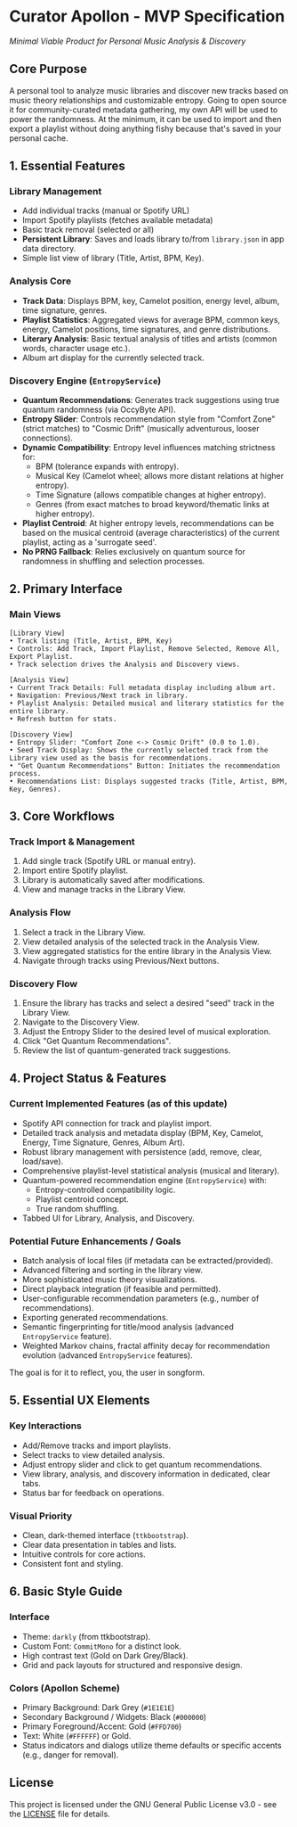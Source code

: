 # Curator Apollon - MVP Specification
*Minimal Viable Product for Personal Music Analysis & Discovery*

## Core Purpose
A personal tool to analyze music libraries and discover new tracks based on music theory relationships and customizable entropy.
Going to open source it for community-curated metadata gathering, my own API will be used to power the randomness. At the minimum,
it can be used to import and then export a playlist without doing anything fishy because that's saved in your personal cache.

## 1. Essential Features

### Library Management
- Add individual tracks (manual or Spotify URL)
- Import Spotify playlists (fetches available metadata)
- Basic track removal (selected or all)
- **Persistent Library**: Saves and loads library to/from `library.json` in app data directory.
- Simple list view of library (Title, Artist, BPM, Key).

### Analysis Core
- **Track Data**: Displays BPM, key, Camelot position, energy level, album, time signature, genres.
- **Playlist Statistics**: Aggregated views for average BPM, common keys, energy, Camelot positions, time signatures, and genre distributions.
- **Literary Analysis**: Basic textual analysis of titles and artists (common words, character usage etc.).
- Album art display for the currently selected track.

### Discovery Engine (`EntropyService`)
- **Quantum Recommendations**: Generates track suggestions using true quantum randomness (via OccyByte API).
- **Entropy Slider**: Controls recommendation style from "Comfort Zone" (strict matches) to "Cosmic Drift" (musically adventurous, looser connections).
- **Dynamic Compatibility**: Entropy level influences matching strictness for:
    - BPM (tolerance expands with entropy).
    - Musical Key (Camelot wheel; allows more distant relations at higher entropy).
    - Time Signature (allows compatible changes at higher entropy).
    - Genres (from exact matches to broad keyword/thematic links at higher entropy).
- **Playlist Centroid**: At higher entropy levels, recommendations can be based on the musical centroid (average characteristics) of the current playlist, acting as a 'surrogate seed'.
- **No PRNG Fallback**: Relies exclusively on quantum source for randomness in shuffling and selection processes.

## 2. Primary Interface

### Main Views
```
[Library View]
• Track listing (Title, Artist, BPM, Key)
• Controls: Add Track, Import Playlist, Remove Selected, Remove All, Export Playlist.
• Track selection drives the Analysis and Discovery views.

[Analysis View]
• Current Track Details: Full metadata display including album art.
• Navigation: Previous/Next track in library.
• Playlist Analysis: Detailed musical and literary statistics for the entire library.
• Refresh button for stats.

[Discovery View]
• Entropy Slider: "Comfort Zone <-> Cosmic Drift" (0.0 to 1.0).
• Seed Track Display: Shows the currently selected track from the Library view used as the basis for recommendations.
• "Get Quantum Recommendations" Button: Initiates the recommendation process.
• Recommendations List: Displays suggested tracks (Title, Artist, BPM, Key, Genres).
```

## 3. Core Workflows

### Track Import & Management
1. Add single track (Spotify URL or manual entry).
2. Import entire Spotify playlist.
3. Library is automatically saved after modifications.
4. View and manage tracks in the Library View.

### Analysis Flow
1. Select a track in the Library View.
2. View detailed analysis of the selected track in the Analysis View.
3. View aggregated statistics for the entire library in the Analysis View.
4. Navigate through tracks using Previous/Next buttons.

### Discovery Flow
1. Ensure the library has tracks and select a desired "seed" track in the Library View.
2. Navigate to the Discovery View.
3. Adjust the Entropy Slider to the desired level of musical exploration.
4. Click "Get Quantum Recommendations".
5. Review the list of quantum-generated track suggestions.

## 4. Project Status & Features

### Current Implemented Features (as of this update)
- Spotify API connection for track and playlist import.
- Detailed track analysis and metadata display (BPM, Key, Camelot, Energy, Time Signature, Genres, Album Art).
- Robust library management with persistence (add, remove, clear, load/save).
- Comprehensive playlist-level statistical analysis (musical and literary).
- Quantum-powered recommendation engine (`EntropyService`) with:
    - Entropy-controlled compatibility logic.
    - Playlist centroid concept.
    - True random shuffling.
- Tabbed UI for Library, Analysis, and Discovery.

### Potential Future Enhancements / Goals
- Batch analysis of local files (if metadata can be extracted/provided).
- Advanced filtering and sorting in the library view.
- More sophisticated music theory visualizations.
- Direct playback integration (if feasible and permitted).
- User-configurable recommendation parameters (e.g., number of recommendations).
- Exporting generated recommendations.
- Semantic fingerprinting for title/mood analysis (advanced `EntropyService` feature).
- Weighted Markov chains, fractal affinity decay for recommendation evolution (advanced `EntropyService` features).

The goal is for it to reflect, you, the user in songform. 

## 5. Essential UX Elements

### Key Interactions
- Add/Remove tracks and import playlists.
- Select tracks to view detailed analysis.
- Adjust entropy slider and click to get quantum recommendations.
- View library, analysis, and discovery information in dedicated, clear tabs.
- Status bar for feedback on operations.

### Visual Priority
- Clean, dark-themed interface (`ttkbootstrap`).
- Clear data presentation in tables and lists.
- Intuitive controls for core actions.
- Consistent font and styling.

## 6. Basic Style Guide

### Interface
- Theme: `darkly` (from ttkbootstrap).
- Custom Font: `CommitMono` for a distinct look.
- High contrast text (Gold on Dark Grey/Black).
- Grid and pack layouts for structured and responsive design.

### Colors (Apollon Scheme)
- Primary Background: Dark Grey (`#1E1E1E`)
- Secondary Background / Widgets: Black (`#000000`)
- Primary Foreground/Accent: Gold (`#FFD700`)
- Text: White (`#FFFFFF`) or Gold.
- Status indicators and dialogs utilize theme defaults or specific accents (e.g., danger for removal).

## License

This project is licensed under the GNU General Public License v3.0 - see the [LICENSE](LICENSE) file for details.